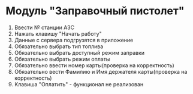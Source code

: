 # Модуль "Заправочный пистолет"

1. Ввести № станции АЗС
2. Нажать клавишу "Начать работу"
3. Данные с сервера подгрузятся в приложение
4. Обязательно выбрать тип топлива
5. Обязательно выбрать доступный режим заправки
6. Обязательно выбрать режим оплаты
7. Обязательно ввести номер карты(проверка на корректность)
8. Обязательно вести Фамилию и Имя держателя карты(проверка на корректность)
9. Клавиша "Оплатить" - функционал не реализован
